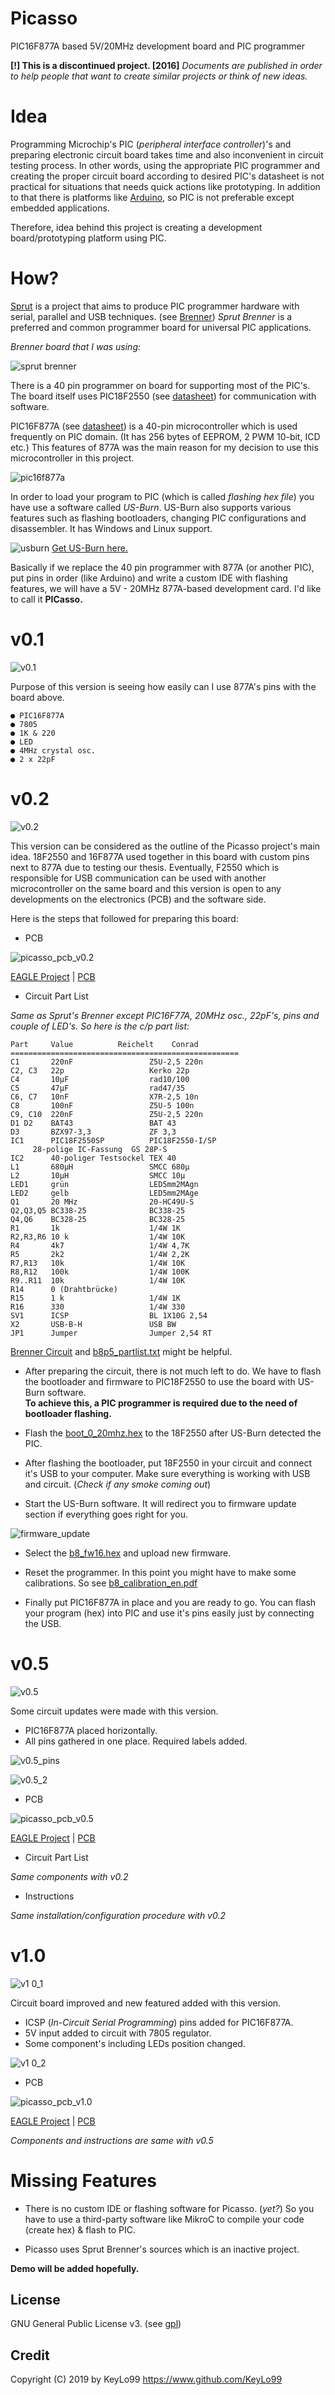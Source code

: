 # Picasso
PIC16F877A based 5V/20MHz development board and PIC programmer

**[!] This is a discontinued project. [2016]**
_Documents are published in order to help people that want to create similar projects or think of new ideas._

# Idea

Programming Microchip's PIC (_peripheral interface controller_)'s and preparing 
electronic circuit board takes time and also inconvenient in circuit testing process. 
In other words, using the appropriate PIC programmer and creating the proper circuit board according to
desired PIC's datasheet is not practical for situations that needs quick actions like prototyping.
In addition to that there is platforms like [Arduino](https://www.arduino.cc), so PIC is not preferable
except embedded applications.

Therefore, idea behind this project is creating a development board/prototyping platform using PIC.

# How?

[Sprut](https://www.sprut.de) is a project that aims to produce PIC programmer hardware with 
serial, parallel and USB techniques. 
(see [Brenner](http://www.sprut.de/electronic/pic/brenner/index.htm))
_Sprut Brenner_ is a preferred and common programmer board for universal PIC applications.

_Brenner board that I was using:_

![sprut brenner](https://user-images.githubusercontent.com/24392180/54276961-3f8b9000-4597-11e9-94ae-8fc16ef351ef.jpg)

There is a 40 pin programmer on board for supporting most of the PIC's. The board itself uses PIC18F2550
(see [datasheet](http://ww1.microchip.com/downloads/en/DeviceDoc/39632e.pdf)) for communication
with software.

PIC16F877A (see [datasheet](http://ww1.microchip.com/downloads/en/devicedoc/39582b.pdf)) is a 40-pin microcontroller 
which is used frequently on PIC domain. (It has 256 bytes of EEPROM, 2 PWM 10-bit, ICD etc.)
This features of 877A was the main reason for my decision to use this microcontroller in this project.

![pic16f877a](https://user-images.githubusercontent.com/24392180/54274848-db1a0200-4591-11e9-8033-a9964c01a569.jpg)

In order to load your program to PIC (which is called _flashing hex file_) you have use a software called _US-Burn_.
US-Burn also supports various features such as flashing bootloaders, changing PIC configurations and disassembler.
It has Windows and Linux support.

![usburn](https://user-images.githubusercontent.com/24392180/54312778-6b7f3380-45e0-11e9-84b2-22ac431d2e2c.jpg)
[Get US-Burn here.](https://github.com/KeyLo99/Picasso/raw/master/usburn/usburn.zip)

Basically if we replace the 40 pin programmer with 877A (or another PIC), put pins in order (like Arduino) and 
write a custom IDE with flashing features, we will have a 5V - 20MHz 877A-based development card. I'd like to call
it __PICasso.__

# v0.1

![v0.1](https://user-images.githubusercontent.com/24392180/54276912-2387ee80-4597-11e9-9c4b-ef8fdcd504b9.jpg)

Purpose of this version is seeing how easily can I use 877A's pins with the board above.

```
● PIC16F877A
● 7805
● 1K & 220
● LED
● 4MHz crystal osc.
● 2 x 22pF
```

# v0.2

![v0.2](https://user-images.githubusercontent.com/24392180/54277270-13bcda00-4598-11e9-9a8a-c3232da49f3c.jpg)

This version can be considered as the outline of the Picasso project's main idea. 
18F2550 and 16F877A used together in this board with custom pins next to 877A due to testing our thesis.
Eventually, F2550 which is responsible for USB communication can be used with another microcontroller on the
same board and this version is open to any developments on the electronics (PCB) and the software side.

Here is the steps that followed for preparing this board:

* PCB

![picasso_pcb_v0.2](https://user-images.githubusercontent.com/24392180/54310716-af236e80-45db-11e9-8861-0e1166588f44.jpg)

[EAGLE Project](https://github.com/KeyLo99/Picasso/blob/master/pcb/v0.2/picasso.brd) | 
[PCB](https://github.com/KeyLo99/Picasso/blob/master/pcb/v0.2/picasso_pcb.pdf) 

* Circuit Part List

_Same as Sprut's Brenner except PIC16F77A, 20MHz osc., 22pF's, pins and couple of LED's. 
So here is the c/p part list:_

```
Part     Value			Reichelt	Conrad
===================================================
C1       220nF                 Z5U-2,5 220n
C2, C3   22p                   Kerko 22p
C4       10µF                  rad10/100
C5       47µF                  rad47/35
C6, C7   10nF                  X7R-2,5 10n
C8       100nF                 Z5U-5 100n
C9, C10  220nF                 Z5U-2,5 220n
D1 D2    BAT43                 BAT 43
D3       BZX97-3,3             ZF 3,3
IC1      PIC18F2550SP          PIC18F2550-I/SP
	 28-polige IC-Fassung  GS 28P-S
IC2      40-poliger Testsockel TEX 40
L1       680µH                 SMCC 680µ
L2       10µH                  SMCC 10µ
LED1     grün                  LED5mm2MAgn
LED2     gelb                  LED5mm2MAge
Q1       20 MHz                20-HC49U-S
Q2,Q3,Q5 BC338-25              BC338-25
Q4,Q6    BC328-25              BC328-25
R1       1k                    1/4W 1K
R2,R3,R6 10 k                  1/4W 10K  
R4       4k7                   1/4W 4,7K
R5       2k2                   1/4W 2,2K
R7,R13   10k                   1/4W 10K
R8,R12   100k                  1/4W 100K
R9..R11  10k                   1/4W 10K
R14      0 (Drahtbrücke)
R15      1 k                   1/4W 1K
R16      330                   1/4W 330
SV1      ICSP                  BL 1X10G 2,54
X2       USB-B-H               USB BW
JP1      Jumper                Jumper 2,54 RT
```
[Brenner Circuit](https://github.com/KeyLo99/Picasso/blob/master/img/b8p5.jpg) and 
[b8p5_partlist.txt](https://github.com/KeyLo99/Picasso/blob/master/doc/b8p5_partlist.txt) might be helpful.

* After preparing the circuit, there is not much left to do. We have to flash the bootloader and firmware to 
PIC18F2550 to use the board with US-Burn software.  
**To achieve this, a PIC programmer is required due to the need of bootloader flashing.**  

* Flash the [boot_0_20mhz.hex](https://github.com/KeyLo99/Picasso/blob/master/bootloader/boot_0_20mhz.hex) to the 18F2550 
after US-Burn detected the PIC.
  
* After flashing the bootloader, put 18F2550 in your circuit and connect it's USB to your computer. Make sure everything is working with USB and circuit. (_Check if any smoke coming out_)  

* Start the US-Burn software. It will redirect you to firmware update section if everything goes right for you.

![firmware_update](https://user-images.githubusercontent.com/24392180/54313415-f9a7e980-45e1-11e9-86b2-b19d7f1d895b.jpg)

* Select the [b8_fw16.hex](https://github.com/KeyLo99/Picasso/blob/master/firmware/b8_fw16.hex) and upload new firmware.

* Reset the programmer. In this point you might have to make some calibrations. 
So see [b8_calibration_en.pdf](https://github.com/KeyLo99/Picasso/blob/master/doc/b8_calibration_en.pdf)

* Finally put PIC16F877A in place and you are ready to go. You can flash your program (hex) into PIC and use it's pins
easily just by connecting the USB.

# v0.5

![v0.5](https://user-images.githubusercontent.com/24392180/54314484-7b991200-45e4-11e9-8b20-fc31baa301ea.jpg)

Some circuit updates were made with this version.
* PIC16F877A placed horizontally.
* All pins gathered in one place. Required labels added.

![v0.5_pins](https://user-images.githubusercontent.com/24392180/54314863-6e305780-45e5-11e9-8e1f-d312eaf3f568.jpg)

![v0.5_2](https://user-images.githubusercontent.com/24392180/54314485-7cca3f00-45e4-11e9-850b-af21a4a74c54.jpg)

* PCB

![picasso_pcb_v0.5](https://user-images.githubusercontent.com/24392180/54317104-febd6680-45ea-11e9-90fe-9523488cc627.jpg)

[EAGLE Project](https://github.com/KeyLo99/Picasso/blob/master/pcb/v0.5/picasso.brd) | 
[PCB](https://github.com/KeyLo99/Picasso/blob/master/pcb/v0.5/picasso_pcb.pdf) 

* Circuit Part List

_Same components with v0.2_

* Instructions

_Same installation/configuration procedure with v0.2_

# v1.0

![v1 0_1](https://user-images.githubusercontent.com/24392180/54317502-03364f00-45ec-11e9-993d-5778a1f4558d.jpg)

Circuit board improved and new featured added with this version. 

* ICSP (_In-Circuit Serial Programming_) pins added for PIC16F877A.
* 5V input added to circuit with 7805 regulator.
* Some component's including LEDs position changed.

![v1 0_2](https://user-images.githubusercontent.com/24392180/54317503-03364f00-45ec-11e9-99cd-4b03b22ee260.jpg)

* PCB

![picasso_pcb_v1.0](https://user-images.githubusercontent.com/24392180/54319387-1ea45880-45f2-11e9-8f89-42084c81c0ed.jpg)

[EAGLE Project](https://github.com/KeyLo99/Picasso/blob/master/pcb/v1.0/picasso.brd) | 
[PCB](https://github.com/KeyLo99/Picasso/blob/master/pcb/v1.0/picasso_pcb.pdf) 

_Components and instructions are same with v0.5_

# Missing Features

* There is no custom IDE or flashing software for Picasso. (_yet?_) So you have to use a third-party software
like MikroC to compile your code (create hex) & flash to PIC.

* Picasso uses Sprut Brenner's sources which is an inactive project.

**Demo will be added hopefully.**

## License

GNU General Public License v3. (see [gpl](https://www.gnu.org/licenses/gpl.txt))

## Credit

Copyright (C) 2019 by KeyLo99 https://www.github.com/KeyLo99

